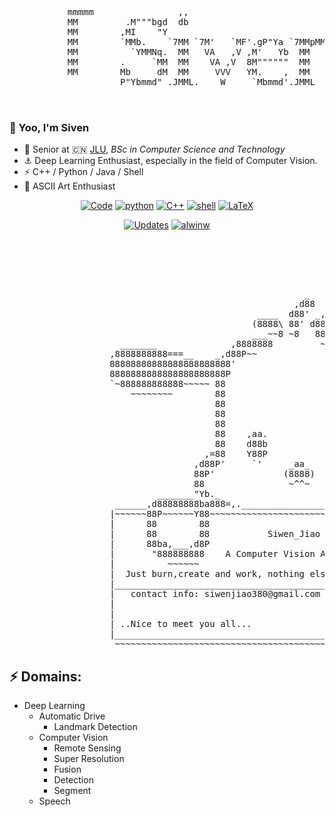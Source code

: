   <pre>                                                                         
                                                                                                                         
           mmmmm                ,,                                                                               
           MM         .M"""bgd  db                                .g8"""bgd                                       
           MM        ,MI    "Y                                  .dP'     `M                                     
           MM        `MMb.    `7MM `7M'   `MF'.gP"Ya `7MMpMMMb. dM'       ` ,6"Yb. `7MMpdMAo.  ,pW"Wq.            
           MM          `YMMNq.  MM   VA   ,V ,M'   Yb  MM    MM MM         8)   MM   MM   `Wb 6W'   `Wb        MM 
           MM        .     `MM  MM    VA ,V  8M""""""  MM    MM MM.         ,pm9MM   MM    M8 8M     M8        MM 
           MM        Mb     dM  MM     VVV   YM.    ,  MM    MM `Mb.     ,'8M   MM   MM   ,AP YA.   ,A9        MM 
                     P"Ybmmd" .JMML.    W     `Mbmmd'.JMML  JMML. `"bmmmd' `Moo9^Yo. MMbmmd'   `Ybmd9'         MM 
                                                                                     MM                        MM 
                                                                                   .JMML.                   mmmMM </pre>

### 👋 Yoo, I'm Siven
- 🔭 Senior at 🇨🇳 [JLU](https://www.jlu.edu.cn), _BSc in Computer Science and Technology_
- ⚓ Deep Learning Enthusiast, especially in the field of Computer Vision.
- ⚡ C++ / Python / Java / Shell
- 🎨 ASCII Art Enthusiast

<p align="center">
    <a href="https://github.com/alwinw?tab=repositories" target="_blank"><img alt="Code" src="https://img.shields.io/badge/-code-000000?style=flat-square&logo=Plex&logoColor=white"></a>
    <a href="https://github.com/alwinw?tab=repositories&language=python" target="_blank"><img alt="python" src="https://img.shields.io/badge/-python-3776AB?style=flat-square&logo=Python&logoColor=white"></a>
    <a href="https://github.com/alwinw?tab=repositories&language=c%2B%2B" target="_blank"><img alt="C++" src="https://img.shields.io/badge/-C%2B%2B-00599C?style=flat-square&logo=C%2B%2B&logoColor=white"></a>
    <a href="https://github.com/alwinw?tab=repositories&language=shell" target="_blank"><img alt="shell" src="https://img.shields.io/badge/-shell-5391FE?style=flat-square&logo=PowerShell&logoColor=white"></a>
    <a href="https://github.com/alwinw?tab=repositories&language=TeX" target="_blank"><img alt="LaTeX" src="https://img.shields.io/badge/-LaTeX-008080?style=flat-square&logo=LaTeX&logoColor=white"></a>
</p>

<p align="center">
    <a href="https://github.com/SivenCapo?tab=followers" target="_blank"><img alt="Updates" src="https://img.shields.io/badge/--000000?style=flat-square&logo=RSS&logoColor=white"></a>
    <a href="https://github.com/SivenCapo" target="_blank"><img alt="alwinw" src="https://badges.pufler.dev/visits/alwinw/alwinw?logo=GitHub&label=visits&color=success&logoColor=white&style=flat-square"/></a>
 <pre>                                                                   d888b
                                                                   888888b
                                                                   8888888
                                                                   8888888
                                                                   8888888
                                                        _          8888888
                                                      ,d88         8888888
                                               ____  d88' _,,      888888'
                                              (8888\ 88' d888)     Y8888P
                                              ___~~8 ~8   88~___    d8888
                     _______              ,8888888         ~ 888888_8888
                   ,8888888888===__    _,d88P~~                ~~Y88888'
                   88888888888888888888888'                         `88b
                   8888888888888888888888P                           Y88
                   `~888888888888~~~~~ 88                             88
                       ~~~~~~~~        88                             88
                                       88                             88
                                       88                             88
                                       88                             88
                                       88    ,aa.             ,aa.    88
                                       88    d88b             d88b    88
                                     ,=88    Y88P             Y88P    88=,
                                   ,d88P'     `'     _aa_      `'     `Y88b,     ___ 
                                   88P'             (8888)              `Y88  ad88888b           
                                   88                ~^^~                 88 d88Y~~"Y8b      
                            _______"Yb._                                _.d8"d8Y      88      
                    ______,d88888888ba888=,._______________________.,=8888~d88_______88___
                   |~~~~~~88P~~~~~~Y88~~~~~~~~~~~~~~~~~~~~~~~~~~~~~~~~~~~~~~~~~~~~~~~~~~~|
                   |      88        88                                                   |
                   |      88        88           Siwen_Jiao                              |
                   |      88ba,___,d8P                                                   |
                   |       "888888888    A Computer Vision Algorithm Enthusiast          |
                   |          ~~~~~~                                                     |
                   |  Just burn,create and work, nothing else needs to be done. Enjoy.   |
                   |_____________________________________________________________________|
                   |   contact info: siwenjiao380@gmail.com                              |
                   |                                                                     |
                   |                                               |\      _,,,--,,_  ,) | 
                   | ..Nice to meet you all...                     /,`.-'`'   -,  ;-;;'  |
                   |_____________________________________________ |,4-  ) )-,_ ) /\______|
                    ~~~~~~~~~~~~~~~~~~~~~~~~~~~~~~~~~~~~~~~~~~~~~'---''(_/--' (_/-'~~~~~~  </pre>

## ⚡ Domains:
- Deep Learning
  - Automatic Drive
    - Landmark Detection
  - Computer Vision
    - Remote Sensing
    - Super Resolution
    - Fusion
    - Detection
    - Segment
  - Speech


